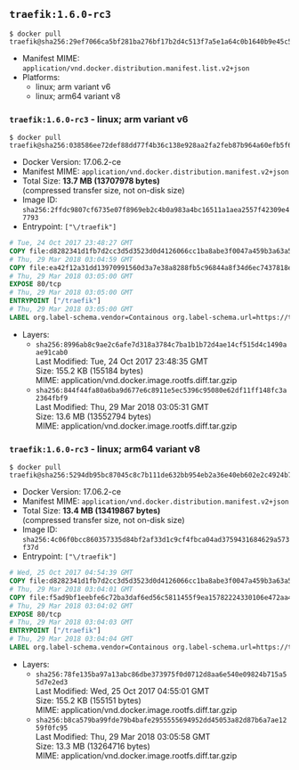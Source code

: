 ## `traefik:1.6.0-rc3`

```console
$ docker pull traefik@sha256:29ef7066ca5bf281ba276bf17b2d4c513f7a5e1a64c0b1640b9e45c53d673930
```

-	Manifest MIME: `application/vnd.docker.distribution.manifest.list.v2+json`
-	Platforms:
	-	linux; arm variant v6
	-	linux; arm64 variant v8

### `traefik:1.6.0-rc3` - linux; arm variant v6

```console
$ docker pull traefik@sha256:038586ee72def88dd77f4b36c138e928aa2fa2feb87b964a60efb5f6baee7e70
```

-	Docker Version: 17.06.2-ce
-	Manifest MIME: `application/vnd.docker.distribution.manifest.v2+json`
-	Total Size: **13.7 MB (13707978 bytes)**  
	(compressed transfer size, not on-disk size)
-	Image ID: `sha256:2ffdc9807cf6735e07f8969eb2c4b0a983a4bc16511a1aea2557f42309e47793`
-	Entrypoint: `["\/traefik"]`

```dockerfile
# Tue, 24 Oct 2017 23:48:27 GMT
COPY file:d8282341d1fb7d2cc3d5d3523d0d4126066cc1ba8abe3f0047a459b3a63a5653 in /etc/ssl/certs/ 
# Thu, 29 Mar 2018 03:04:59 GMT
COPY file:ea42f12a31dd13970991560d3a7e38a8288fb5c96844a8f34d6ec7437818ed0f in / 
# Thu, 29 Mar 2018 03:05:00 GMT
EXPOSE 80/tcp
# Thu, 29 Mar 2018 03:05:00 GMT
ENTRYPOINT ["/traefik"]
# Thu, 29 Mar 2018 03:05:00 GMT
LABEL org.label-schema.vendor=Containous org.label-schema.url=https://traefik.io org.label-schema.name=Traefik org.label-schema.description=A modern reverse-proxy org.label-schema.version=v1.6.0-rc3 org.label-schema.docker.schema-version=1.0
```

-	Layers:
	-	`sha256:8996ab8c9ae2c6afe7d318a3784c7ba1b1b72d4ae14cf515d4c1490aae91cab0`  
		Last Modified: Tue, 24 Oct 2017 23:48:35 GMT  
		Size: 155.2 KB (155184 bytes)  
		MIME: application/vnd.docker.image.rootfs.diff.tar.gzip
	-	`sha256:844f44fa80a6ba9d677e6c8911e5ec5396c95080e62df11ff148fc3a2364fbf9`  
		Last Modified: Thu, 29 Mar 2018 03:05:31 GMT  
		Size: 13.6 MB (13552794 bytes)  
		MIME: application/vnd.docker.image.rootfs.diff.tar.gzip

### `traefik:1.6.0-rc3` - linux; arm64 variant v8

```console
$ docker pull traefik@sha256:5294db95bc87045c8c7b111de632bb954eb2a36e40eb602e2c4924b764e5112a
```

-	Docker Version: 17.06.2-ce
-	Manifest MIME: `application/vnd.docker.distribution.manifest.v2+json`
-	Total Size: **13.4 MB (13419867 bytes)**  
	(compressed transfer size, not on-disk size)
-	Image ID: `sha256:4c06f0bcc860357335d84bf2af33d1c9cf4fbca04ad3759431684629a573f37d`
-	Entrypoint: `["\/traefik"]`

```dockerfile
# Wed, 25 Oct 2017 04:54:39 GMT
COPY file:d8282341d1fb7d2cc3d5d3523d0d4126066cc1ba8abe3f0047a459b3a63a5653 in /etc/ssl/certs/ 
# Thu, 29 Mar 2018 03:04:01 GMT
COPY file:f5ad9bf1eebfe6c72ba3daf6ed56c5811455f9ea15782224330106e472aa456b in / 
# Thu, 29 Mar 2018 03:04:02 GMT
EXPOSE 80/tcp
# Thu, 29 Mar 2018 03:04:03 GMT
ENTRYPOINT ["/traefik"]
# Thu, 29 Mar 2018 03:04:04 GMT
LABEL org.label-schema.vendor=Containous org.label-schema.url=https://traefik.io org.label-schema.name=Traefik org.label-schema.description=A modern reverse-proxy org.label-schema.version=v1.6.0-rc3 org.label-schema.docker.schema-version=1.0
```

-	Layers:
	-	`sha256:78fe135ba97a13abc86dbe373975f0d0712d8aa6e540e09824b715a55d7e2ed3`  
		Last Modified: Wed, 25 Oct 2017 04:55:01 GMT  
		Size: 155.2 KB (155151 bytes)  
		MIME: application/vnd.docker.image.rootfs.diff.tar.gzip
	-	`sha256:b8ca579ba99fde79b4bafe2955555694952dd45053a82d87b6a7ae1259f0fc95`  
		Last Modified: Thu, 29 Mar 2018 03:05:58 GMT  
		Size: 13.3 MB (13264716 bytes)  
		MIME: application/vnd.docker.image.rootfs.diff.tar.gzip
